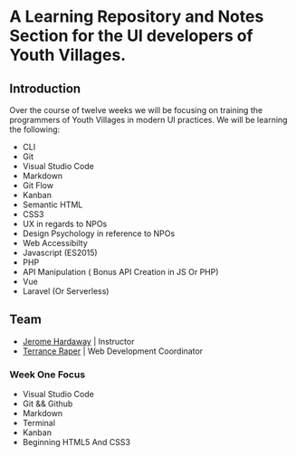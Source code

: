 # A Learning Repository and Notes Section for the UI developers of Youth Villages.

## Introduction
Over the course of twelve weeks we will be focusing on training the programmers of Youth Villages in modern UI practices. We will be learning the following:

- CLI
- Git
- Visual Studio Code
- Markdown
- Git Flow
- Kanban
- Semantic HTML
- CSS3
- UX in regards to NPOs
- Design Psychology in reference to NPOs
- Web Accessibilty
- Javascript (ES2015)
- PHP
- API Manipulation ( Bonus API Creation in JS Or PHP)
- Vue
- Laravel (Or Serverless)


## Team
- [Jerome Hardaway](https://github.com/jeromehardaway) | Instructor
- [Terrance Raper](https://github.com/terranceraper) | Web Development Coordinator

### Week One Focus
 - Visual Studio Code
 - Git && Github
 - Markdown
 - Terminal
 - Kanban
 - Beginning HTML5 And CSS3
